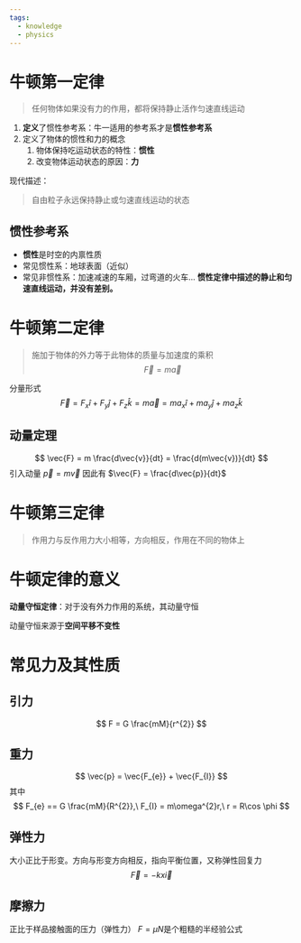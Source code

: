 ```yaml
---
tags:
  - knowledge
  - physics
---
```

# 牛顿第一定律
> 任何物体如果没有力的作用，都将保持静止活作匀速直线运动

1. **定义**了惯性参考系：牛一适用的参考系才是**惯性参考系**
2. 定义了物体的惯性和力的概念
	1. 物体保持吃运动状态的特性：**惯性**
	2. 改变物体运动状态的原因：**力**

现代描述：
> 自由粒子永远保持静止或匀速直线运动的状态

## 惯性参考系
- **惯性**是时空的内禀性质
- 常见惯性系：地球表面（近似）
- 常见非惯性系：加速减速的车厢，过弯道的火车...
**惯性定律中描述的静止和匀速直线运动，并没有差别。**

# 牛顿第二定律
> 施加于物体的外力等于此物体的质量与加速度的乘积
$$
\vec{F} = m \vec{a}
$$

分量形式
$$
\vec{F} = F_{x}\hat{i} + F_{y}\hat{j} + F_{z}\hat{k}
= m\vec{a} = ma_{x}\hat{i} + ma_{y}\hat{j}+ma_{z}\hat{k}
$$

## 动量定理
$$
\vec{F} = m \frac{d\vec{v}}{dt} = \frac{d(m\vec{v})}{dt}
$$
引入动量 $\vec{p} = m\vec{v}$
因此有 $\vec{F} = \frac{d\vec{p}}{dt}$

# 牛顿第三定律
> 作用力与反作用力大小相等，方向相反，作用在不同的物体上

# 牛顿定律的意义
**动量守恒定律**：对于没有外力作用的系统，其动量守恒

动量守恒来源于**空间平移不变性**

# 常见力及其性质
## 引力
$$
F = G \frac{mM}{r^{2}}
$$

## 重力
$$
\vec{p} = \vec{F_{e}} + \vec{F_{I}}
$$
其中
$$
F_{e} == G \frac{mM}{R^{2}},\ F_{I} = m\omega^{2}r,\ r = R\cos \phi
$$
## 弹性力
大小正比于形变。方向与形变方向相反，指向平衡位置，又称弹性回复力
$$
\vec{F} = -kx\vec{i}
$$

## 摩擦力
正比于样品接触面的压力（弹性力）
$F=\mu N$是个粗糙的半经验公式